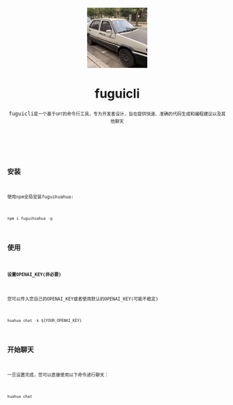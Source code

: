 <p align="center"></p>

<p align="center">
    <img src="./src/assets/fugui.png" width="138"/>
    <h1 align="center">fuguicli</h1>
    <p align="center"><code>fuguicli<code/>是一个基于<code>GPT</code>的命令行工具，专为开发者设计，旨在提供快速、准确的代码生成和编程建议以及其他聊天</p>
</p>

## 安装
使用npm全局安装fuguihuahua:
```js
npm i fuguihuahua -g
```

## 使用
#### 设置OPENAI_KEY(非必要)
您可以传入您自己的OPENAI_KEY或者使用默认的OPENAI_KEY(可能不稳定)
```js
huahua chat -k ${YOUR_OPENAI_KEY}
```

## 开始聊天
一旦设置完成，您可以直接使用以下命令进行聊天：
```js
huahua chat
```

